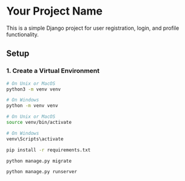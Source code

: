 # Your Project Name

This is a simple Django project for user registration, login, and profile functionality.

## Setup

### 1. Create a Virtual Environment

```bash
# On Unix or MacOS
python3 -m venv venv

# On Windows
python -m venv venv

# On Unix or MacOS
source venv/bin/activate

# On Windows
venv\Scripts\activate

pip install -r requirements.txt

python manage.py migrate

python manage.py runserver
